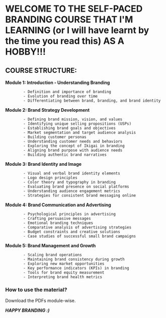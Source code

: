 # **WELCOME TO THE SELF-PACED BRANDING COURSE THAT I'M LEARNING (or I will have learnt by the time you read this) AS A HOBBY!!!**

## **COURSE STRUCTURE:** 
**Module 1: Introduction - Understanding Branding**  

            - Definition and importance of branding
            - Evolution of branding over time
            - Differentiating between brand, branding, and brand identity

**Module 2: Brand Strategy Development**

            - Defining brand mission, vision, and values
            - Identifying unique selling propositions (USPs)
            - Establishing brand goals and objectives
            - Market segmentation and target audience analysis
            - Building customer personas
            - Understanding customer needs and behaviors
            - Exploring the concept of Ikigai in branding
            - Aligning brand purpose with audience needs
            - Building authentic brand narratives

**Module 3: Brand Identity and Image**

            - Visual and verbal brand identity elements
            - Logo design principles
            - Color theory and typography in branding
            - Evaluating brand presence on social platforms
            - Understanding audience engagement metrics
            - Strategies for consistent brand messaging online

**Module 4: Brand Communication and Advertising**

            - Psychological principles in advertising
            - Crafting persuasive messages
            - Emotional branding techniques
            - Comparative analysis of advertising strategies
            - Budget constraints and creative solutions
            - Case studies of successful small brand campaigns

**Module 5: Brand Management and Growth**  

            - Scaling brand operations
            - Maintaining brand consistency during growth
            - Exploring new market opportunities
            - Key performance indicators (KPIs) in branding
            - Tools for brand equity measurement
            - Interpreting brand health metrics

### **How to use the material?**
Download the PDFs module-wise.

**_HAPPY BRANDING :)_**
